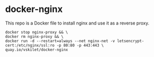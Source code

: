 # docker-nginx
This repo is a Docker file to install nginx and use it as a reverse proxy.

```
docker stop nginx-proxy && \
docker rm nginx-proxy && \
docker run -d --restart=always --net nginx-net -v letsencrypt-cert:/etc/nginx/ssl:ro -p 80:80 -p 443:443 \
quay.io/vskilet/docker-nginx
```
